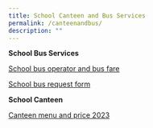 ```yaml
---
title: School Canteen and Bus Services
permalink: /canteenandbus/
description: ""
---
```

**School Bus Services**

[School bus operator and bus fare](/files/Our%20school%20info/school%20bus%20operator%20and%20nte%20price%202024-2025.pdf)

[School bus request form](/files/Our%20school%20info/fvps%20request%20for%20school%20bus%20services%202024-2025.pdf)

**School Canteen**

[Canteen menu and price 2023](/files/canteen%20menu%20and%20price%202023.pdf)